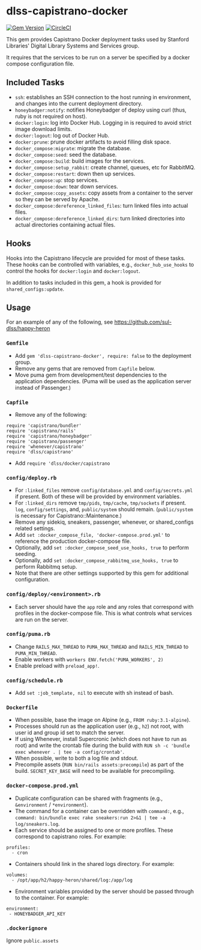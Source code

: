 # dlss-capistrano-docker

[![Gem Version](https://badge.fury.io/rb/dlss-capistrano-docker.svg)](https://badge.fury.io/rb/dlss-capistrano-docker)
[![CircleCI](https://circleci.com/gh/sul-dlss/dlss-capistrano-docker.svg?style=svg)](https://circleci.com/gh/sul-dlss/dlss-capistrano-docker)


This gem provides Capistrano Docker deployment tasks used by Stanford Libraries' Digital Library Systems and Services group.

It requires that the services to be run on a server be specified by a docker compose configuration file.

## Included Tasks
* `ssh`: establishes an SSH connection to the host running in environment, and changes into the current deployment directory.
* `honeybadger:notify`: notifies Honeybadger of deploy using curl (thus, ruby is not required on host).
* `docker:login`: log into Docker Hub. Logging in is required to avoid strict image download limits.
* `docker:logout`: log out of Docker Hub.
* `docker:prune`: prune docker artifacts to avoid filling disk space.
* `docker_compose:migrate`: migrate the database.
* `docker_compose:seed`: seed the database.
* `docker_compose:build`: build images for the services.
* `docker_compose:setup_rabbit`: create channel, queues, etc for RabbitMQ.
* `docker_compose:restart`: down then up services.
* `docker_compose:up`: stop services.
* `docker_compose:down`: tear down services.
* `docker_compose:copy_assets`: copy assets from a container to the server so they can be served by Apache.
* `docker_compose:dereference_linked_files`: turn linked files into actual files.
* `docker_compose:dereference_linked_dirs`: turn linked directories into actual directories containing actual files.

## Hooks
Hooks into the Capistrano lifecycle are provided for most of these tasks. These hooks can be controlled with variables, e.g., `docker_hub_use_hooks` to control the hooks for `docker:login` and `docker:logout`.

In addition to tasks included in this gem, a hook is provided for `shared_configs:update`.

## Usage
For an example of any of the following, see https://github.com/sul-dlss/happy-heron

### `Gemfile`
* Add `gem 'dlss-capistrano-docker', require: false` to the deployment group.
* Remove any gems that are removed from `Capfile` below.
* Move puma gem from development/test dependencies to the application dependencies. (Puma will be used as the application server instead of Passenger.)

### `Capfile`
* Remove any of the following:
```
require 'capistrano/bundler'
require 'capistrano/rails'
require 'capistrano/honeybadger'
require 'capistrano/passenger'
require 'whenever/capistrano'
require 'dlss/capistrano'
```
* Add `require 'dlss/docker/capistrano`

### `config/deploy.rb`
* For `:linked_files` remove `config/database.yml` and `config/secrets.yml` if present. Both of these will be provided by environment variables.
* For `:linked_dirs` remove `tmp/pids`, `tmp/cache`, `tmp/sockets` if present. `log`, `config/settings`, and, `public/system` should remain. (`public/system` is necessary for Capistrano::Maintenance.)
* Remove any sidekiq, sneakers, passenger, whenever, or shared_configs related settings.
* Add `set :docker_compose_file, 'docker-compose.prod.yml'` to reference the production docker-compose file.
* Optionally, add `set :docker_compose_seed_use_hooks, true` to perform seeding.
* Optionally, add `set :docker_compose_rabbitmq_use_hooks, true` to perform Rabbitmq setup.
* Note that there are other settings supported by this gem for additional configuration.

### `config/deploy/<environment>.rb`
* Each server should have the `app` role and any roles that correspond with profiles in the docker-compose file. This is what controls what services are run on the server.

### `config/puma.rb`
* Change `RAILS_MAX_THREAD` to `PUMA_MAX_THREAD` and `RAILS_MIN_THREAD` to `PUMA_MIN_THREAD`.
* Enable workers with `workers ENV.fetch('PUMA_WORKERS', 2)`
* Enable preload with `preload_app!`.

### `config/schedule.rb`
* Add `set :job_template, nil` to execute with sh instead of bash.

### `Dockerfile`
* When possible, base the image on Alpine (e.g., `FROM ruby:3.1-alpine`).
* Processes should run as the application user (e.g., `h2`) not root, with user id and group id set to match the server.
* If using Whenever, install Supercronic (which does not have to run as root) and write the crontab file during the build with `RUN sh -c 'bundle exec whenever . | tee -a config/crontab'`.
* When possible, write to both a log file and stdout.
* Precompile assets (`RUN bin/rails assets:precompile`) as part of the build. `SECRET_KEY_BASE` will need to be available for precompiling.

### `docker-compose.prod.yml`
* Duplicate configuration can be shared with fragments (e.g., `&environment` / `*environment`).
* The command for a container can be overridden with `command:`, e.g., `command: bin/bundle exec rake sneakers:run 2>&1 | tee -a log/sneakers.log`.
* Each service should be assigned to one or more profiles. These correspond to capistrano roles. For example:
```
profiles:
  - cron
```
* Containers should link in the shared logs directory. For example:
```
volumes:
  - /opt/app/h2/happy-heron/shared/log:/app/log
```
* Environment variables provided by the server should be passed through to the container. For example:
```
environment:
 - HONEYBADGER_API_KEY
```

### `.dockerignore`
Ignore `public.assets`
